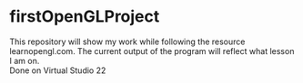 # firstOpenGLProject

This repository will show my work while following the resource learnopengl.com. The current output of the program will reflect what lesson I am on.
<br>
Done on Virtual Studio 22
